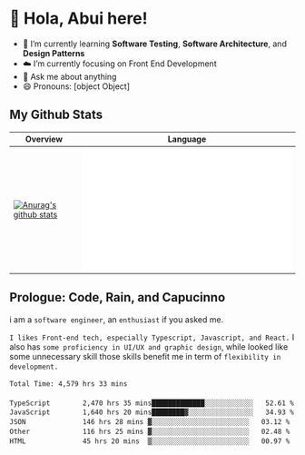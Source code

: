 # 👋 Hola, Abui here!

- 🌱 I’m currently learning **Software Testing**, **Software Architecture**, and **Design Patterns**
- ☁️ I’m currently focusing on Front End Development
- 💬 Ask me about anything
- 😄 Pronouns: [object Object]

## My Github Stats

| Overview | Language |
| --- | --- |
|[![Anurag's github stats](https://github-readme-stats.vercel.app/api?username=abui-am&count_private=true)](https://github.com/anuraghazra/github-readme-stats)|![Language](https://raw.githubusercontent.com/abui-am/stats/c6455f656dfce7acd3951e5ec5b25d72af0b2ee3/generated/languages.svg)|

## Prologue: Code, Rain, and Capucinno
i am a `software engineer`, an `enthusiast` if you asked me. 

`I likes Front-end tech, especially Typescript, Javascript, and React.` I also has `some proficiency in UI/UX and graphic design`, while looked like some unnecessary skill those skills benefit me in term of `flexibility in development.`


<!--START_SECTION:waka-->

```txt
Total Time: 4,579 hrs 33 mins

TypeScript        2,470 hrs 35 mins█████████████░░░░░░░░░░░░   52.61 %
JavaScript        1,640 hrs 20 mins████████▓░░░░░░░░░░░░░░░░   34.93 %
JSON              146 hrs 28 mins ▓░░░░░░░░░░░░░░░░░░░░░░░░   03.12 %
Other             116 hrs 25 mins ▓░░░░░░░░░░░░░░░░░░░░░░░░   02.48 %
HTML              45 hrs 20 mins  ▒░░░░░░░░░░░░░░░░░░░░░░░░   00.97 %
```

<!--END_SECTION:waka-->
